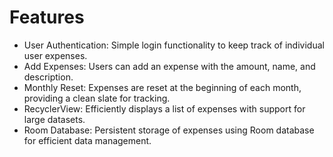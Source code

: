 
# Features
* User Authentication: Simple login functionality to keep track of individual user expenses.
* Add Expenses: Users can add an expense with the amount, name, and description.
* Monthly Reset: Expenses are reset at the beginning of each month, providing a clean slate for tracking.
* RecyclerView: Efficiently displays a list of expenses with support for large datasets.
* Room Database: Persistent storage of expenses using Room database for efficient data management.
